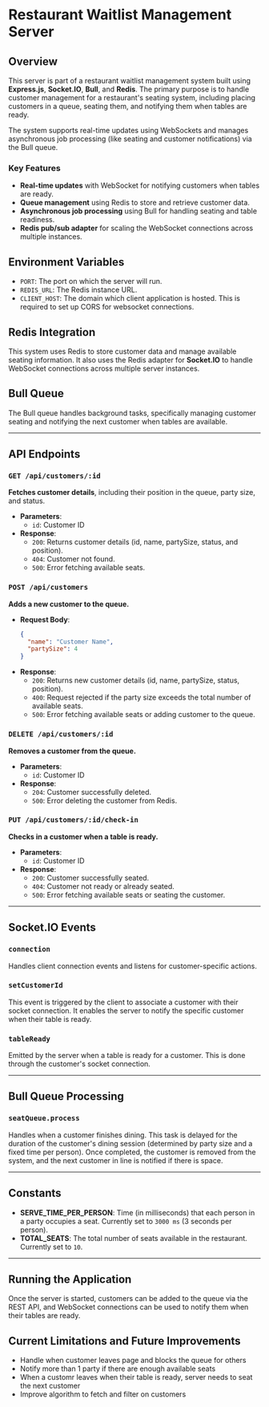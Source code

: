 # Restaurant Waitlist Management Server

## Overview

This server is part of a restaurant waitlist management system built using **Express.js**, **Socket.IO**, **Bull**, and **Redis**. The primary purpose is to handle customer management for a restaurant's seating system, including placing customers in a queue, seating them, and notifying them when tables are ready.

The system supports real-time updates using WebSockets and manages asynchronous job processing (like seating and customer notifications) via the Bull queue.

### Key Features
- **Real-time updates** with WebSocket for notifying customers when tables are ready.
- **Queue management** using Redis to store and retrieve customer data.
- **Asynchronous job processing** using Bull for handling seating and table readiness.
- **Redis pub/sub adapter** for scaling the WebSocket connections across multiple instances.

## Environment Variables

- `PORT`: The port on which the server will run.
- `REDIS_URL`: The Redis instance URL.
- `CLIENT_HOST`: The domain which client application is hosted. This is required to set up CORS for websocket connections.

## Redis Integration

This system uses Redis to store customer data and manage available seating information. It also uses the Redis adapter for **Socket.IO** to handle WebSocket connections across multiple server instances.

## Bull Queue

The Bull queue handles background tasks, specifically managing customer seating and notifying the next customer when tables are available.

---

## API Endpoints

### `GET /api/customers/:id`

**Fetches customer details**, including their position in the queue, party size, and status.

- **Parameters**: 
  - `id`: Customer ID
- **Response**: 
  - `200`: Returns customer details (id, name, partySize, status, and position).
  - `404`: Customer not found.
  - `500`: Error fetching available seats.

### `POST /api/customers`

**Adds a new customer to the queue.**

- **Request Body**:
  ```json
  {
    "name": "Customer Name",
    "partySize": 4
  }
  ```
- **Response**:
  - `200`: Returns new customer details (id, name, partySize, status, position).
  - `400`: Request rejected if the party size exceeds the total number of available seats.
  - `500`: Error fetching available seats or adding customer to the queue.

### `DELETE /api/customers/:id`

**Removes a customer from the queue.**

- **Parameters**: 
  - `id`: Customer ID
- **Response**:
  - `204`: Customer successfully deleted.
  - `500`: Error deleting the customer from Redis.

### `PUT /api/customers/:id/check-in`

**Checks in a customer when a table is ready.**

- **Parameters**: 
  - `id`: Customer ID
- **Response**:
  - `200`: Customer successfully seated.
  - `404`: Customer not ready or already seated.
  - `500`: Error fetching available seats or seating the customer.

---

## Socket.IO Events

### `connection`

Handles client connection events and listens for customer-specific actions.

### `setCustomerId`

This event is triggered by the client to associate a customer with their socket connection. It enables the server to notify the specific customer when their table is ready.

### `tableReady`

Emitted by the server when a table is ready for a customer. This is done through the customer's socket connection.

---

## Bull Queue Processing

### `seatQueue.process`

Handles when a customer finishes dining. This task is delayed for the duration of the customer's dining session (determined by party size and a fixed time per person). Once completed, the customer is removed from the system, and the next customer in line is notified if there is space.

---

## Constants

- **SERVE_TIME_PER_PERSON**: Time (in milliseconds) that each person in a party occupies a seat. Currently set to `3000 ms` (3 seconds per person).
- **TOTAL_SEATS**: The total number of seats available in the restaurant. Currently set to `10`.

---

## Running the Application

Once the server is started, customers can be added to the queue via the REST API, and WebSocket connections can be used to notify them when their tables are ready.

## Current Limitations and Future Improvements
- Handle when customer leaves page and blocks the queue for others
- Notify more than 1 party if there are enough available seats
- When a customr leaves when their table is ready, server needs to seat the next customer
- Improve algorithm to fetch and filter on customers